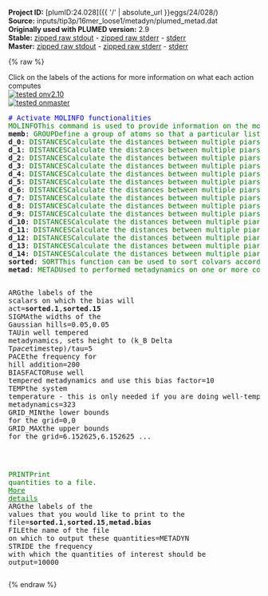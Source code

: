 **Project ID:** [plumID:24.028]({{ '/' | absolute_url }}eggs/24/028/)  
**Source:** inputs/tip3p/16mer_loose1/metadyn/plumed_metad.dat  
**Originally used with PLUMED version:** 2.9  
**Stable:** [zipped raw stdout](plumed_metad.dat.plumed.stdout.txt.zip) - [zipped raw stderr](plumed_metad.dat.plumed.stderr.txt.zip) - [stderr](plumed_metad.dat.plumed.stderr)  
**Master:** [zipped raw stdout](plumed_metad.dat.plumed_master.stdout.txt.zip) - [zipped raw stderr](plumed_metad.dat.plumed_master.stderr.txt.zip) - [stderr](plumed_metad.dat.plumed_master.stderr)  

{% raw %}
<div class="plumedpreheader">
<div class="headerInfo" id="value_details_data/inputs/tip3p/16mer_loose1/metadyn/plumed_metad.dat"> Click on the labels of the actions for more information on what each action computes </div>
<div class="containerBadge">
<div class="headerBadge"><a href="plumed_metad.dat.plumed.stderr"><img src="https://img.shields.io/badge/v2.10-passing-green.svg" alt="tested onv2.10" /></a></div>
<div class="headerBadge"><a href="plumed_metad.dat.plumed_master.stderr"><img src="https://img.shields.io/badge/master-passing-green.svg" alt="tested onmaster" /></a></div>
</div>
</div>
<pre class="plumedlisting">
<span style="color:blue" class="comment"># Activate MOLINFO functionalities</span>
<span class="plumedtooltip" style="color:green">MOLINFO<span class="right">This command is used to provide information on the molecules that are present in your system. <a href="https://www.plumed.org/doc-master/user-doc/html/MOLINFO" style="color:green">More details</a><i></i></span></span> <span class="plumedtooltip">STRUCTURE<span class="right">a file in pdb format containing a reference structure<i></i></span></span>=../conf.pdb
<span style="display:none;" id="data/inputs/tip3p/16mer_loose1/metadyn/plumed_metad.dat">The MOLINFO action with label <b></b> calculates something</span><b name="data/inputs/tip3p/16mer_loose1/metadyn/plumed_metad.datmemb" onclick='showPath("data/inputs/tip3p/16mer_loose1/metadyn/plumed_metad.dat","data/inputs/tip3p/16mer_loose1/metadyn/plumed_metad.datmemb","data/inputs/tip3p/16mer_loose1/metadyn/plumed_metad.datmemb","brown")'>memb</b>: <span class="plumedtooltip" style="color:green">GROUP<span class="right">Define a group of atoms so that a particular list of atoms can be referenced with a single label in definitions of CVs or virtual atoms. <a href="https://www.plumed.org/doc-master/user-doc/html/GROUP" style="color:green">More details</a><i></i></span></span> <span class="plumedtooltip">NDX_FILE<span class="right">the name of index file (gromacs syntax)<i></i></span></span>=<b name="data/inputs/tip3p/16mer_loose1/metadyn/plumed_metad.dat">../indices.ndx</b> <span class="plumedtooltip">NDX_GROUP<span class="right">the name of the group to be imported (gromacs syntax) - first group found is used by default<i></i></span></span>=Phosphates
<span style="display:none;" id="data/inputs/tip3p/16mer_loose1/metadyn/plumed_metad.datmemb">The GROUP action with label <b>memb</b> calculates something</span><b name="data/inputs/tip3p/16mer_loose1/metadyn/plumed_metad.datd_0" onclick='showPath("data/inputs/tip3p/16mer_loose1/metadyn/plumed_metad.dat","data/inputs/tip3p/16mer_loose1/metadyn/plumed_metad.datd_0","data/inputs/tip3p/16mer_loose1/metadyn/plumed_metad.datd_0","brown")'>d_0</b>: <span class="plumedtooltip" style="color:green">DISTANCES<span class="right">Calculate the distances between multiple piars of atoms <a href="https://www.plumed.org/doc-master/user-doc/html/DISTANCES" style="color:green">More details</a><i></i></span></span> <span class="plumedtooltip">GROUPA<span class="right">Calculate the distances between all the atoms in GROUPA and all the atoms in GROUPB<i></i></span></span>=33 <span class="plumedtooltip">GROUPB<span class="right">Calculate the distances between all the atoms in GROUPA and all the atoms in GROUPB<i></i></span></span>=<b name="data/inputs/tip3p/16mer_loose1/metadyn/plumed_metad.datmemb">memb</b> <span class="plumedtooltip">LOWEST<span class="right"> this flag allows you to recover the lowest of these variables<i></i></span></span> <span class="plumedtooltip">LOWMEM<span class="right">Including this keyword in the input to this action makes no difference to the calculation performed it was used in older versions of PLUMED and is provided here for back compatibility only<i></i></span></span>
<span style="display:none;" id="data/inputs/tip3p/16mer_loose1/metadyn/plumed_metad.datd_0">The DISTANCES action with label <b>d_0</b> calculates the following quantities:<table  align="center" frame="void" width="95%" cellpadding="5%"><tr><td width="5%"><b> Quantity </b>  </td><td><b> Description </b> </td></tr><tr><td width="5%">d_0.lowest</td><td>the smallest of the colvars</td></tr><tr><td width="5%">d_0.value</td><td>the DISTANCES between the each pair of atoms that were specified</td></tr></table></span><b name="data/inputs/tip3p/16mer_loose1/metadyn/plumed_metad.datd_1" onclick='showPath("data/inputs/tip3p/16mer_loose1/metadyn/plumed_metad.dat","data/inputs/tip3p/16mer_loose1/metadyn/plumed_metad.datd_1","data/inputs/tip3p/16mer_loose1/metadyn/plumed_metad.datd_1","brown")'>d_1</b>: <span class="plumedtooltip" style="color:green">DISTANCES<span class="right">Calculate the distances between multiple piars of atoms <a href="https://www.plumed.org/doc-master/user-doc/html/DISTANCES" style="color:green">More details</a><i></i></span></span> <span class="plumedtooltip">GROUPA<span class="right">Calculate the distances between all the atoms in GROUPA and all the atoms in GROUPB<i></i></span></span>=64 <span class="plumedtooltip">GROUPB<span class="right">Calculate the distances between all the atoms in GROUPA and all the atoms in GROUPB<i></i></span></span>=<b name="data/inputs/tip3p/16mer_loose1/metadyn/plumed_metad.datmemb">memb</b> <span class="plumedtooltip">LOWEST<span class="right"> this flag allows you to recover the lowest of these variables<i></i></span></span> <span class="plumedtooltip">LOWMEM<span class="right">Including this keyword in the input to this action makes no difference to the calculation performed it was used in older versions of PLUMED and is provided here for back compatibility only<i></i></span></span>
<span style="display:none;" id="data/inputs/tip3p/16mer_loose1/metadyn/plumed_metad.datd_1">The DISTANCES action with label <b>d_1</b> calculates the following quantities:<table  align="center" frame="void" width="95%" cellpadding="5%"><tr><td width="5%"><b> Quantity </b>  </td><td><b> Description </b> </td></tr><tr><td width="5%">d_1.lowest</td><td>the smallest of the colvars</td></tr><tr><td width="5%">d_1.value</td><td>the DISTANCES between the each pair of atoms that were specified</td></tr></table></span><b name="data/inputs/tip3p/16mer_loose1/metadyn/plumed_metad.datd_2" onclick='showPath("data/inputs/tip3p/16mer_loose1/metadyn/plumed_metad.dat","data/inputs/tip3p/16mer_loose1/metadyn/plumed_metad.datd_2","data/inputs/tip3p/16mer_loose1/metadyn/plumed_metad.datd_2","brown")'>d_2</b>: <span class="plumedtooltip" style="color:green">DISTANCES<span class="right">Calculate the distances between multiple piars of atoms <a href="https://www.plumed.org/doc-master/user-doc/html/DISTANCES" style="color:green">More details</a><i></i></span></span> <span class="plumedtooltip">GROUPA<span class="right">Calculate the distances between all the atoms in GROUPA and all the atoms in GROUPB<i></i></span></span>=98 <span class="plumedtooltip">GROUPB<span class="right">Calculate the distances between all the atoms in GROUPA and all the atoms in GROUPB<i></i></span></span>=<b name="data/inputs/tip3p/16mer_loose1/metadyn/plumed_metad.datmemb">memb</b> <span class="plumedtooltip">LOWEST<span class="right"> this flag allows you to recover the lowest of these variables<i></i></span></span> <span class="plumedtooltip">LOWMEM<span class="right">Including this keyword in the input to this action makes no difference to the calculation performed it was used in older versions of PLUMED and is provided here for back compatibility only<i></i></span></span>
<span style="display:none;" id="data/inputs/tip3p/16mer_loose1/metadyn/plumed_metad.datd_2">The DISTANCES action with label <b>d_2</b> calculates the following quantities:<table  align="center" frame="void" width="95%" cellpadding="5%"><tr><td width="5%"><b> Quantity </b>  </td><td><b> Description </b> </td></tr><tr><td width="5%">d_2.lowest</td><td>the smallest of the colvars</td></tr><tr><td width="5%">d_2.value</td><td>the DISTANCES between the each pair of atoms that were specified</td></tr></table></span><b name="data/inputs/tip3p/16mer_loose1/metadyn/plumed_metad.datd_3" onclick='showPath("data/inputs/tip3p/16mer_loose1/metadyn/plumed_metad.dat","data/inputs/tip3p/16mer_loose1/metadyn/plumed_metad.datd_3","data/inputs/tip3p/16mer_loose1/metadyn/plumed_metad.datd_3","brown")'>d_3</b>: <span class="plumedtooltip" style="color:green">DISTANCES<span class="right">Calculate the distances between multiple piars of atoms <a href="https://www.plumed.org/doc-master/user-doc/html/DISTANCES" style="color:green">More details</a><i></i></span></span> <span class="plumedtooltip">GROUPA<span class="right">Calculate the distances between all the atoms in GROUPA and all the atoms in GROUPB<i></i></span></span>=129 <span class="plumedtooltip">GROUPB<span class="right">Calculate the distances between all the atoms in GROUPA and all the atoms in GROUPB<i></i></span></span>=<b name="data/inputs/tip3p/16mer_loose1/metadyn/plumed_metad.datmemb">memb</b> <span class="plumedtooltip">LOWEST<span class="right"> this flag allows you to recover the lowest of these variables<i></i></span></span> <span class="plumedtooltip">LOWMEM<span class="right">Including this keyword in the input to this action makes no difference to the calculation performed it was used in older versions of PLUMED and is provided here for back compatibility only<i></i></span></span>
<span style="display:none;" id="data/inputs/tip3p/16mer_loose1/metadyn/plumed_metad.datd_3">The DISTANCES action with label <b>d_3</b> calculates the following quantities:<table  align="center" frame="void" width="95%" cellpadding="5%"><tr><td width="5%"><b> Quantity </b>  </td><td><b> Description </b> </td></tr><tr><td width="5%">d_3.lowest</td><td>the smallest of the colvars</td></tr><tr><td width="5%">d_3.value</td><td>the DISTANCES between the each pair of atoms that were specified</td></tr></table></span><b name="data/inputs/tip3p/16mer_loose1/metadyn/plumed_metad.datd_4" onclick='showPath("data/inputs/tip3p/16mer_loose1/metadyn/plumed_metad.dat","data/inputs/tip3p/16mer_loose1/metadyn/plumed_metad.datd_4","data/inputs/tip3p/16mer_loose1/metadyn/plumed_metad.datd_4","brown")'>d_4</b>: <span class="plumedtooltip" style="color:green">DISTANCES<span class="right">Calculate the distances between multiple piars of atoms <a href="https://www.plumed.org/doc-master/user-doc/html/DISTANCES" style="color:green">More details</a><i></i></span></span> <span class="plumedtooltip">GROUPA<span class="right">Calculate the distances between all the atoms in GROUPA and all the atoms in GROUPB<i></i></span></span>=163 <span class="plumedtooltip">GROUPB<span class="right">Calculate the distances between all the atoms in GROUPA and all the atoms in GROUPB<i></i></span></span>=<b name="data/inputs/tip3p/16mer_loose1/metadyn/plumed_metad.datmemb">memb</b> <span class="plumedtooltip">LOWEST<span class="right"> this flag allows you to recover the lowest of these variables<i></i></span></span> <span class="plumedtooltip">LOWMEM<span class="right">Including this keyword in the input to this action makes no difference to the calculation performed it was used in older versions of PLUMED and is provided here for back compatibility only<i></i></span></span>
<span style="display:none;" id="data/inputs/tip3p/16mer_loose1/metadyn/plumed_metad.datd_4">The DISTANCES action with label <b>d_4</b> calculates the following quantities:<table  align="center" frame="void" width="95%" cellpadding="5%"><tr><td width="5%"><b> Quantity </b>  </td><td><b> Description </b> </td></tr><tr><td width="5%">d_4.lowest</td><td>the smallest of the colvars</td></tr><tr><td width="5%">d_4.value</td><td>the DISTANCES between the each pair of atoms that were specified</td></tr></table></span><b name="data/inputs/tip3p/16mer_loose1/metadyn/plumed_metad.datd_5" onclick='showPath("data/inputs/tip3p/16mer_loose1/metadyn/plumed_metad.dat","data/inputs/tip3p/16mer_loose1/metadyn/plumed_metad.datd_5","data/inputs/tip3p/16mer_loose1/metadyn/plumed_metad.datd_5","brown")'>d_5</b>: <span class="plumedtooltip" style="color:green">DISTANCES<span class="right">Calculate the distances between multiple piars of atoms <a href="https://www.plumed.org/doc-master/user-doc/html/DISTANCES" style="color:green">More details</a><i></i></span></span> <span class="plumedtooltip">GROUPA<span class="right">Calculate the distances between all the atoms in GROUPA and all the atoms in GROUPB<i></i></span></span>=194 <span class="plumedtooltip">GROUPB<span class="right">Calculate the distances between all the atoms in GROUPA and all the atoms in GROUPB<i></i></span></span>=<b name="data/inputs/tip3p/16mer_loose1/metadyn/plumed_metad.datmemb">memb</b> <span class="plumedtooltip">LOWEST<span class="right"> this flag allows you to recover the lowest of these variables<i></i></span></span> <span class="plumedtooltip">LOWMEM<span class="right">Including this keyword in the input to this action makes no difference to the calculation performed it was used in older versions of PLUMED and is provided here for back compatibility only<i></i></span></span>
<span style="display:none;" id="data/inputs/tip3p/16mer_loose1/metadyn/plumed_metad.datd_5">The DISTANCES action with label <b>d_5</b> calculates the following quantities:<table  align="center" frame="void" width="95%" cellpadding="5%"><tr><td width="5%"><b> Quantity </b>  </td><td><b> Description </b> </td></tr><tr><td width="5%">d_5.lowest</td><td>the smallest of the colvars</td></tr><tr><td width="5%">d_5.value</td><td>the DISTANCES between the each pair of atoms that were specified</td></tr></table></span><b name="data/inputs/tip3p/16mer_loose1/metadyn/plumed_metad.datd_6" onclick='showPath("data/inputs/tip3p/16mer_loose1/metadyn/plumed_metad.dat","data/inputs/tip3p/16mer_loose1/metadyn/plumed_metad.datd_6","data/inputs/tip3p/16mer_loose1/metadyn/plumed_metad.datd_6","brown")'>d_6</b>: <span class="plumedtooltip" style="color:green">DISTANCES<span class="right">Calculate the distances between multiple piars of atoms <a href="https://www.plumed.org/doc-master/user-doc/html/DISTANCES" style="color:green">More details</a><i></i></span></span> <span class="plumedtooltip">GROUPA<span class="right">Calculate the distances between all the atoms in GROUPA and all the atoms in GROUPB<i></i></span></span>=225 <span class="plumedtooltip">GROUPB<span class="right">Calculate the distances between all the atoms in GROUPA and all the atoms in GROUPB<i></i></span></span>=<b name="data/inputs/tip3p/16mer_loose1/metadyn/plumed_metad.datmemb">memb</b> <span class="plumedtooltip">LOWEST<span class="right"> this flag allows you to recover the lowest of these variables<i></i></span></span> <span class="plumedtooltip">LOWMEM<span class="right">Including this keyword in the input to this action makes no difference to the calculation performed it was used in older versions of PLUMED and is provided here for back compatibility only<i></i></span></span>
<span style="display:none;" id="data/inputs/tip3p/16mer_loose1/metadyn/plumed_metad.datd_6">The DISTANCES action with label <b>d_6</b> calculates the following quantities:<table  align="center" frame="void" width="95%" cellpadding="5%"><tr><td width="5%"><b> Quantity </b>  </td><td><b> Description </b> </td></tr><tr><td width="5%">d_6.lowest</td><td>the smallest of the colvars</td></tr><tr><td width="5%">d_6.value</td><td>the DISTANCES between the each pair of atoms that were specified</td></tr></table></span><b name="data/inputs/tip3p/16mer_loose1/metadyn/plumed_metad.datd_7" onclick='showPath("data/inputs/tip3p/16mer_loose1/metadyn/plumed_metad.dat","data/inputs/tip3p/16mer_loose1/metadyn/plumed_metad.datd_7","data/inputs/tip3p/16mer_loose1/metadyn/plumed_metad.datd_7","brown")'>d_7</b>: <span class="plumedtooltip" style="color:green">DISTANCES<span class="right">Calculate the distances between multiple piars of atoms <a href="https://www.plumed.org/doc-master/user-doc/html/DISTANCES" style="color:green">More details</a><i></i></span></span> <span class="plumedtooltip">GROUPA<span class="right">Calculate the distances between all the atoms in GROUPA and all the atoms in GROUPB<i></i></span></span>=256 <span class="plumedtooltip">GROUPB<span class="right">Calculate the distances between all the atoms in GROUPA and all the atoms in GROUPB<i></i></span></span>=<b name="data/inputs/tip3p/16mer_loose1/metadyn/plumed_metad.datmemb">memb</b> <span class="plumedtooltip">LOWEST<span class="right"> this flag allows you to recover the lowest of these variables<i></i></span></span> <span class="plumedtooltip">LOWMEM<span class="right">Including this keyword in the input to this action makes no difference to the calculation performed it was used in older versions of PLUMED and is provided here for back compatibility only<i></i></span></span>
<span style="display:none;" id="data/inputs/tip3p/16mer_loose1/metadyn/plumed_metad.datd_7">The DISTANCES action with label <b>d_7</b> calculates the following quantities:<table  align="center" frame="void" width="95%" cellpadding="5%"><tr><td width="5%"><b> Quantity </b>  </td><td><b> Description </b> </td></tr><tr><td width="5%">d_7.lowest</td><td>the smallest of the colvars</td></tr><tr><td width="5%">d_7.value</td><td>the DISTANCES between the each pair of atoms that were specified</td></tr></table></span><b name="data/inputs/tip3p/16mer_loose1/metadyn/plumed_metad.datd_8" onclick='showPath("data/inputs/tip3p/16mer_loose1/metadyn/plumed_metad.dat","data/inputs/tip3p/16mer_loose1/metadyn/plumed_metad.datd_8","data/inputs/tip3p/16mer_loose1/metadyn/plumed_metad.datd_8","brown")'>d_8</b>: <span class="plumedtooltip" style="color:green">DISTANCES<span class="right">Calculate the distances between multiple piars of atoms <a href="https://www.plumed.org/doc-master/user-doc/html/DISTANCES" style="color:green">More details</a><i></i></span></span> <span class="plumedtooltip">GROUPA<span class="right">Calculate the distances between all the atoms in GROUPA and all the atoms in GROUPB<i></i></span></span>=287 <span class="plumedtooltip">GROUPB<span class="right">Calculate the distances between all the atoms in GROUPA and all the atoms in GROUPB<i></i></span></span>=<b name="data/inputs/tip3p/16mer_loose1/metadyn/plumed_metad.datmemb">memb</b> <span class="plumedtooltip">LOWEST<span class="right"> this flag allows you to recover the lowest of these variables<i></i></span></span> <span class="plumedtooltip">LOWMEM<span class="right">Including this keyword in the input to this action makes no difference to the calculation performed it was used in older versions of PLUMED and is provided here for back compatibility only<i></i></span></span>
<span style="display:none;" id="data/inputs/tip3p/16mer_loose1/metadyn/plumed_metad.datd_8">The DISTANCES action with label <b>d_8</b> calculates the following quantities:<table  align="center" frame="void" width="95%" cellpadding="5%"><tr><td width="5%"><b> Quantity </b>  </td><td><b> Description </b> </td></tr><tr><td width="5%">d_8.lowest</td><td>the smallest of the colvars</td></tr><tr><td width="5%">d_8.value</td><td>the DISTANCES between the each pair of atoms that were specified</td></tr></table></span><b name="data/inputs/tip3p/16mer_loose1/metadyn/plumed_metad.datd_9" onclick='showPath("data/inputs/tip3p/16mer_loose1/metadyn/plumed_metad.dat","data/inputs/tip3p/16mer_loose1/metadyn/plumed_metad.datd_9","data/inputs/tip3p/16mer_loose1/metadyn/plumed_metad.datd_9","brown")'>d_9</b>: <span class="plumedtooltip" style="color:green">DISTANCES<span class="right">Calculate the distances between multiple piars of atoms <a href="https://www.plumed.org/doc-master/user-doc/html/DISTANCES" style="color:green">More details</a><i></i></span></span> <span class="plumedtooltip">GROUPA<span class="right">Calculate the distances between all the atoms in GROUPA and all the atoms in GROUPB<i></i></span></span>=318 <span class="plumedtooltip">GROUPB<span class="right">Calculate the distances between all the atoms in GROUPA and all the atoms in GROUPB<i></i></span></span>=<b name="data/inputs/tip3p/16mer_loose1/metadyn/plumed_metad.datmemb">memb</b> <span class="plumedtooltip">LOWEST<span class="right"> this flag allows you to recover the lowest of these variables<i></i></span></span> <span class="plumedtooltip">LOWMEM<span class="right">Including this keyword in the input to this action makes no difference to the calculation performed it was used in older versions of PLUMED and is provided here for back compatibility only<i></i></span></span>
<span style="display:none;" id="data/inputs/tip3p/16mer_loose1/metadyn/plumed_metad.datd_9">The DISTANCES action with label <b>d_9</b> calculates the following quantities:<table  align="center" frame="void" width="95%" cellpadding="5%"><tr><td width="5%"><b> Quantity </b>  </td><td><b> Description </b> </td></tr><tr><td width="5%">d_9.lowest</td><td>the smallest of the colvars</td></tr><tr><td width="5%">d_9.value</td><td>the DISTANCES between the each pair of atoms that were specified</td></tr></table></span><b name="data/inputs/tip3p/16mer_loose1/metadyn/plumed_metad.datd_10" onclick='showPath("data/inputs/tip3p/16mer_loose1/metadyn/plumed_metad.dat","data/inputs/tip3p/16mer_loose1/metadyn/plumed_metad.datd_10","data/inputs/tip3p/16mer_loose1/metadyn/plumed_metad.datd_10","brown")'>d_10</b>: <span class="plumedtooltip" style="color:green">DISTANCES<span class="right">Calculate the distances between multiple piars of atoms <a href="https://www.plumed.org/doc-master/user-doc/html/DISTANCES" style="color:green">More details</a><i></i></span></span> <span class="plumedtooltip">GROUPA<span class="right">Calculate the distances between all the atoms in GROUPA and all the atoms in GROUPB<i></i></span></span>=352 <span class="plumedtooltip">GROUPB<span class="right">Calculate the distances between all the atoms in GROUPA and all the atoms in GROUPB<i></i></span></span>=<b name="data/inputs/tip3p/16mer_loose1/metadyn/plumed_metad.datmemb">memb</b> <span class="plumedtooltip">LOWEST<span class="right"> this flag allows you to recover the lowest of these variables<i></i></span></span> <span class="plumedtooltip">LOWMEM<span class="right">Including this keyword in the input to this action makes no difference to the calculation performed it was used in older versions of PLUMED and is provided here for back compatibility only<i></i></span></span>
<span style="display:none;" id="data/inputs/tip3p/16mer_loose1/metadyn/plumed_metad.datd_10">The DISTANCES action with label <b>d_10</b> calculates the following quantities:<table  align="center" frame="void" width="95%" cellpadding="5%"><tr><td width="5%"><b> Quantity </b>  </td><td><b> Description </b> </td></tr><tr><td width="5%">d_10.lowest</td><td>the smallest of the colvars</td></tr><tr><td width="5%">d_10.value</td><td>the DISTANCES between the each pair of atoms that were specified</td></tr></table></span><b name="data/inputs/tip3p/16mer_loose1/metadyn/plumed_metad.datd_11" onclick='showPath("data/inputs/tip3p/16mer_loose1/metadyn/plumed_metad.dat","data/inputs/tip3p/16mer_loose1/metadyn/plumed_metad.datd_11","data/inputs/tip3p/16mer_loose1/metadyn/plumed_metad.datd_11","brown")'>d_11</b>: <span class="plumedtooltip" style="color:green">DISTANCES<span class="right">Calculate the distances between multiple piars of atoms <a href="https://www.plumed.org/doc-master/user-doc/html/DISTANCES" style="color:green">More details</a><i></i></span></span> <span class="plumedtooltip">GROUPA<span class="right">Calculate the distances between all the atoms in GROUPA and all the atoms in GROUPB<i></i></span></span>=383 <span class="plumedtooltip">GROUPB<span class="right">Calculate the distances between all the atoms in GROUPA and all the atoms in GROUPB<i></i></span></span>=<b name="data/inputs/tip3p/16mer_loose1/metadyn/plumed_metad.datmemb">memb</b> <span class="plumedtooltip">LOWEST<span class="right"> this flag allows you to recover the lowest of these variables<i></i></span></span> <span class="plumedtooltip">LOWMEM<span class="right">Including this keyword in the input to this action makes no difference to the calculation performed it was used in older versions of PLUMED and is provided here for back compatibility only<i></i></span></span>
<span style="display:none;" id="data/inputs/tip3p/16mer_loose1/metadyn/plumed_metad.datd_11">The DISTANCES action with label <b>d_11</b> calculates the following quantities:<table  align="center" frame="void" width="95%" cellpadding="5%"><tr><td width="5%"><b> Quantity </b>  </td><td><b> Description </b> </td></tr><tr><td width="5%">d_11.lowest</td><td>the smallest of the colvars</td></tr><tr><td width="5%">d_11.value</td><td>the DISTANCES between the each pair of atoms that were specified</td></tr></table></span><b name="data/inputs/tip3p/16mer_loose1/metadyn/plumed_metad.datd_12" onclick='showPath("data/inputs/tip3p/16mer_loose1/metadyn/plumed_metad.dat","data/inputs/tip3p/16mer_loose1/metadyn/plumed_metad.datd_12","data/inputs/tip3p/16mer_loose1/metadyn/plumed_metad.datd_12","brown")'>d_12</b>: <span class="plumedtooltip" style="color:green">DISTANCES<span class="right">Calculate the distances between multiple piars of atoms <a href="https://www.plumed.org/doc-master/user-doc/html/DISTANCES" style="color:green">More details</a><i></i></span></span> <span class="plumedtooltip">GROUPA<span class="right">Calculate the distances between all the atoms in GROUPA and all the atoms in GROUPB<i></i></span></span>=417 <span class="plumedtooltip">GROUPB<span class="right">Calculate the distances between all the atoms in GROUPA and all the atoms in GROUPB<i></i></span></span>=<b name="data/inputs/tip3p/16mer_loose1/metadyn/plumed_metad.datmemb">memb</b> <span class="plumedtooltip">LOWEST<span class="right"> this flag allows you to recover the lowest of these variables<i></i></span></span> <span class="plumedtooltip">LOWMEM<span class="right">Including this keyword in the input to this action makes no difference to the calculation performed it was used in older versions of PLUMED and is provided here for back compatibility only<i></i></span></span>
<span style="display:none;" id="data/inputs/tip3p/16mer_loose1/metadyn/plumed_metad.datd_12">The DISTANCES action with label <b>d_12</b> calculates the following quantities:<table  align="center" frame="void" width="95%" cellpadding="5%"><tr><td width="5%"><b> Quantity </b>  </td><td><b> Description </b> </td></tr><tr><td width="5%">d_12.lowest</td><td>the smallest of the colvars</td></tr><tr><td width="5%">d_12.value</td><td>the DISTANCES between the each pair of atoms that were specified</td></tr></table></span><b name="data/inputs/tip3p/16mer_loose1/metadyn/plumed_metad.datd_13" onclick='showPath("data/inputs/tip3p/16mer_loose1/metadyn/plumed_metad.dat","data/inputs/tip3p/16mer_loose1/metadyn/plumed_metad.datd_13","data/inputs/tip3p/16mer_loose1/metadyn/plumed_metad.datd_13","brown")'>d_13</b>: <span class="plumedtooltip" style="color:green">DISTANCES<span class="right">Calculate the distances between multiple piars of atoms <a href="https://www.plumed.org/doc-master/user-doc/html/DISTANCES" style="color:green">More details</a><i></i></span></span> <span class="plumedtooltip">GROUPA<span class="right">Calculate the distances between all the atoms in GROUPA and all the atoms in GROUPB<i></i></span></span>=448 <span class="plumedtooltip">GROUPB<span class="right">Calculate the distances between all the atoms in GROUPA and all the atoms in GROUPB<i></i></span></span>=<b name="data/inputs/tip3p/16mer_loose1/metadyn/plumed_metad.datmemb">memb</b> <span class="plumedtooltip">LOWEST<span class="right"> this flag allows you to recover the lowest of these variables<i></i></span></span> <span class="plumedtooltip">LOWMEM<span class="right">Including this keyword in the input to this action makes no difference to the calculation performed it was used in older versions of PLUMED and is provided here for back compatibility only<i></i></span></span>
<span style="display:none;" id="data/inputs/tip3p/16mer_loose1/metadyn/plumed_metad.datd_13">The DISTANCES action with label <b>d_13</b> calculates the following quantities:<table  align="center" frame="void" width="95%" cellpadding="5%"><tr><td width="5%"><b> Quantity </b>  </td><td><b> Description </b> </td></tr><tr><td width="5%">d_13.lowest</td><td>the smallest of the colvars</td></tr><tr><td width="5%">d_13.value</td><td>the DISTANCES between the each pair of atoms that were specified</td></tr></table></span><b name="data/inputs/tip3p/16mer_loose1/metadyn/plumed_metad.datd_14" onclick='showPath("data/inputs/tip3p/16mer_loose1/metadyn/plumed_metad.dat","data/inputs/tip3p/16mer_loose1/metadyn/plumed_metad.datd_14","data/inputs/tip3p/16mer_loose1/metadyn/plumed_metad.datd_14","brown")'>d_14</b>: <span class="plumedtooltip" style="color:green">DISTANCES<span class="right">Calculate the distances between multiple piars of atoms <a href="https://www.plumed.org/doc-master/user-doc/html/DISTANCES" style="color:green">More details</a><i></i></span></span> <span class="plumedtooltip">GROUPA<span class="right">Calculate the distances between all the atoms in GROUPA and all the atoms in GROUPB<i></i></span></span>=482 <span class="plumedtooltip">GROUPB<span class="right">Calculate the distances between all the atoms in GROUPA and all the atoms in GROUPB<i></i></span></span>=<b name="data/inputs/tip3p/16mer_loose1/metadyn/plumed_metad.datmemb">memb</b> <span class="plumedtooltip">LOWEST<span class="right"> this flag allows you to recover the lowest of these variables<i></i></span></span> <span class="plumedtooltip">LOWMEM<span class="right">Including this keyword in the input to this action makes no difference to the calculation performed it was used in older versions of PLUMED and is provided here for back compatibility only<i></i></span></span>
<span style="display:none;" id="data/inputs/tip3p/16mer_loose1/metadyn/plumed_metad.datd_14">The DISTANCES action with label <b>d_14</b> calculates the following quantities:<table  align="center" frame="void" width="95%" cellpadding="5%"><tr><td width="5%"><b> Quantity </b>  </td><td><b> Description </b> </td></tr><tr><td width="5%">d_14.lowest</td><td>the smallest of the colvars</td></tr><tr><td width="5%">d_14.value</td><td>the DISTANCES between the each pair of atoms that were specified</td></tr></table></span><b name="data/inputs/tip3p/16mer_loose1/metadyn/plumed_metad.datsorted" onclick='showPath("data/inputs/tip3p/16mer_loose1/metadyn/plumed_metad.dat","data/inputs/tip3p/16mer_loose1/metadyn/plumed_metad.datsorted","data/inputs/tip3p/16mer_loose1/metadyn/plumed_metad.datsorted","brown")'>sorted</b>: <span class="plumedtooltip" style="color:green">SORT<span class="right">This function can be used to sort colvars according to their magnitudes. <a href="https://www.plumed.org/doc-master/user-doc/html/SORT" style="color:green">More details</a><i></i></span></span> <span class="plumedtooltip">ARG<span class="right">the values input to this function<i></i></span></span>=<b name="data/inputs/tip3p/16mer_loose1/metadyn/plumed_metad.datd_0">d_0.lowest</b>,<b name="data/inputs/tip3p/16mer_loose1/metadyn/plumed_metad.datd_1">d_1.lowest</b>,<b name="data/inputs/tip3p/16mer_loose1/metadyn/plumed_metad.datd_2">d_2.lowest</b>,<b name="data/inputs/tip3p/16mer_loose1/metadyn/plumed_metad.datd_3">d_3.lowest</b>,<b name="data/inputs/tip3p/16mer_loose1/metadyn/plumed_metad.datd_4">d_4.lowest</b>,<b name="data/inputs/tip3p/16mer_loose1/metadyn/plumed_metad.datd_5">d_5.lowest</b>,<b name="data/inputs/tip3p/16mer_loose1/metadyn/plumed_metad.datd_6">d_6.lowest</b>,<b name="data/inputs/tip3p/16mer_loose1/metadyn/plumed_metad.datd_7">d_7.lowest</b>,<b name="data/inputs/tip3p/16mer_loose1/metadyn/plumed_metad.datd_8">d_8.lowest</b>,<b name="data/inputs/tip3p/16mer_loose1/metadyn/plumed_metad.datd_9">d_9.lowest</b>,<b name="data/inputs/tip3p/16mer_loose1/metadyn/plumed_metad.datd_10">d_10.lowest</b>,<b name="data/inputs/tip3p/16mer_loose1/metadyn/plumed_metad.datd_11">d_11.lowest</b>,<b name="data/inputs/tip3p/16mer_loose1/metadyn/plumed_metad.datd_12">d_12.lowest</b>,<b name="data/inputs/tip3p/16mer_loose1/metadyn/plumed_metad.datd_13">d_13.lowest</b>,<b name="data/inputs/tip3p/16mer_loose1/metadyn/plumed_metad.datd_14">d_14.lowest</b>
<span style="display:none;" id="data/inputs/tip3p/16mer_loose1/metadyn/plumed_metad.datsorted">The SORT action with label <b>sorted</b> calculates the following quantities:<table  align="center" frame="void" width="95%" cellpadding="5%"><tr><td width="5%"><b> Quantity </b>  </td><td><b> Description </b> </td></tr><tr><td width="5%">sorted.value</td><td>sorted</td></tr></table></span><b name="data/inputs/tip3p/16mer_loose1/metadyn/plumed_metad.datmetad" onclick='showPath("data/inputs/tip3p/16mer_loose1/metadyn/plumed_metad.dat","data/inputs/tip3p/16mer_loose1/metadyn/plumed_metad.datmetad","data/inputs/tip3p/16mer_loose1/metadyn/plumed_metad.datmetad","brown")'>metad</b>: <span class="plumedtooltip" style="color:green">METAD<span class="right">Used to performed metadynamics on one or more collective variables. <a href="https://www.plumed.org/doc-master/user-doc/html/METAD" style="color:green">More details</a><i></i></span></span> ...

   <span class="plumedtooltip">ARG<span class="right">the labels of the scalars on which the bias will act<i></i></span></span>=<b name="data/inputs/tip3p/16mer_loose1/metadyn/plumed_metad.datsorted">sorted.1</b>,<b name="data/inputs/tip3p/16mer_loose1/metadyn/plumed_metad.datsorted">sorted.15</b> <span class="plumedtooltip">SIGMA<span class="right">the widths of the Gaussian hills<i></i></span></span>=0.05,0.05 <span class="plumedtooltip">TAU<span class="right">in well tempered metadynamics, sets height to (k_B Delta T*pace*timestep)/tau<i></i></span></span>=5 <span class="plumedtooltip">PACE<span class="right">the frequency for hill addition<i></i></span></span>=200 <span class="plumedtooltip">BIASFACTOR<span class="right">use well tempered metadynamics and use this bias factor<i></i></span></span>=10 <span class="plumedtooltip">TEMP<span class="right">the system temperature - this is only needed if you are doing well-tempered metadynamics<i></i></span></span>=323
   <span class="plumedtooltip">GRID_MIN<span class="right">the lower bounds for the grid<i></i></span></span>=0,0 <span class="plumedtooltip">GRID_MAX<span class="right">the upper bounds for the grid<i></i></span></span>=6.152625,6.152625
...

<br/><span style="display:none;" id="data/inputs/tip3p/16mer_loose1/metadyn/plumed_metad.datmetad">The METAD action with label <b>metad</b> calculates the following quantities:<table  align="center" frame="void" width="95%" cellpadding="5%"><tr><td width="5%"><b> Quantity </b>  </td><td><b> Description </b> </td></tr><tr><td width="5%">metad.bias</td><td>the instantaneous value of the bias potential</td></tr></table></span><span class="plumedtooltip" style="color:green">PRINT<span class="right">Print quantities to a file. <a href="https://www.plumed.org/doc-master/user-doc/html/PRINT" style="color:green">More details</a><i></i></span></span> <span class="plumedtooltip">ARG<span class="right">the labels of the values that you would like to print to the file<i></i></span></span>=<b name="data/inputs/tip3p/16mer_loose1/metadyn/plumed_metad.datsorted">sorted.1</b>,<b name="data/inputs/tip3p/16mer_loose1/metadyn/plumed_metad.datsorted">sorted.15</b>,<b name="data/inputs/tip3p/16mer_loose1/metadyn/plumed_metad.datmetad">metad.bias</b> <span class="plumedtooltip">FILE<span class="right">the name of the file on which to output these quantities<i></i></span></span>=METADYN <span class="plumedtooltip">STRIDE<span class="right"> the frequency with which the quantities of interest should be output<i></i></span></span>=10000
</pre>
{% endraw %}
